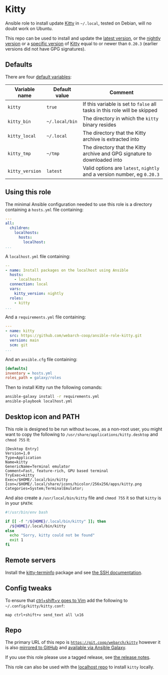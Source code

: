 # Kitty

Ansible role to install update [Kitty](https://github.com/kovidgoyal/kitty) in `~/.local`, tested on Debian, will no doubt work on Ubuntu.

This repo can be used to install and update the [latest version](https://github.com/kovidgoyal/kitty/releases/latest), or the [nightly version](https://github.com/kovidgoyal/kitty/releases/tag/nightly) or a [specific version](https://github.com/kovidgoyal/kitty/releases) of [Kitty](https://github.com/kovidgoyal/kitty) equal to or newer than `0.20.3` (earlier versions did not have GPG signatures).

## Defaults

There are four [default variables](defaults/main.yml):

| Variable name        | Default value    | Comment                                                                   |
|----------------------|------------------|---------------------------------------------------------------------------|
| `kitty`              | `true`           | If this variable is set to `false` all tasks in this role will be skipped |
| `kitty_bin`          | `~/.local/bin`   | The directory in which the `kitty` binary resides                         |
| `kitty_local`        | `~/.local`       | The directory that the Kitty archive is extracted into                    |
| `kitty_tmp`          | `~/tmp`          | The directory that the Kitty archive and GPG signature to downloaded into |
| `kitty_version`      | `latest`         | Valid options are `latest`, `nightly` and a version number, eg `0.20.3`   |

## Using this role

The minimal Ansible configuration needed to use this role is a directory containing a `hosts.yml` file containing:

```yml
---
all:
  children:
    localhosts:
      hosts:
        localhost:
...
```

A `localhost.yml` file containing:

```yml
--
- name: Install packages on the localhost using Ansible
  hosts:
    - localhosts
  connection: local
  vars:
    kitty_version: nightly
  roles:
    - kitty
...
```

And a `requirements.yml` file containing:

```yml
---
- name: kitty
  src: https://github.com/webarch-coop/ansible-role-kitty.git
  version: main
  scm: git
...
```

And an `ansible.cfg` file containing:

```ini
[defaults]
inventory = hosts.yml
roles_path = galaxy/roles
```

Then to install Kitty run the following comands:

```bash
ansible-galaxy install -r requirements.yml
ansible-playbook localhost.yml
```

## Desktop icon and PATH

This role is designed to be run without `become`, as a non-root user, you might want to copy the following to `/usr/share/applications/kitty.desktop` and `chmod 755` it:

```
[Desktop Entry]
Version=1.0
Type=Application
Name=kitty
GenericName=Terminal emulator
Comment=Fast, feature-rich, GPU based terminal
TryExec=kitty
Exec=/$HOME/.local/bin/kitty
Icon=/$HOME/.local/share/icons/hicolor/256x256/apps/kitty.png
Categories=System;TerminalEmulator;
```

And also create a `/usr/local/bin/kitty` file and `chmod 755` it so that `kitty` is in your `$PATH`:

```bash
#!/usr/bin/env bash

if [[ -f "/${HOME}/.local/bin/kitty" ]]; then
  /${HOME}/.local/bin/kitty
else
  echo "Sorry, kitty could not be found"
  exit 1
fi
```

## Remote servers

Install the [kitty-terminfo](https://packages.debian.org/search?keywords=kitty-terminfo) package and see [the SSH documentation](https://sw.kovidgoyal.net/kitty/kittens/ssh/).

## Config tweaks

To ensure that [ctrl+shift+v goes to Vim](https://github.com/kovidgoyal/kitty/discussions/5003#discussioncomment-2617442) add the following to `~/.config/kitty/kitty.conf`:

```
map ctrl+shift+v send_text all \x16
```

## Repo

The primary URL of this repo is [`https://git.coop/webarch/kitty`](https://git.coop/webarch/kitty) however it is also [mirrored to GitHub](https://github.com/webarch-coop/ansible-role-kitty) and [available via Ansible Galaxy](https://galaxy.ansible.com/chriscroome/kitty).

If you use this role please use a tagged release, see [the release notes](https://git.coop/webarch/kitty/-/releases).

This role can also be used with the [localhost repo](https://git.coop/webarch/localhost) to install `kitty` locally.
